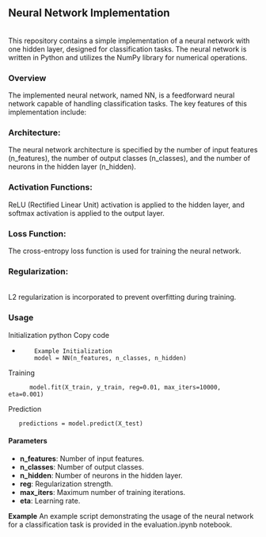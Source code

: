 ## **Neural Network Implementation**
<br>
This repository contains a simple implementation of a neural network with one hidden layer, designed for classification tasks. The neural network is written in Python and utilizes the NumPy library for numerical operations.

### **Overview**
The implemented neural network, named NN, is a feedforward neural network capable of handling classification tasks. The key features of this implementation include:

### **Architecture**:
The neural network architecture is specified by the number of input features (n_features), the number of output classes (n_classes), and the number of neurons in the hidden layer (n_hidden).

### **Activation Functions**: 
ReLU (Rectified Linear Unit) activation is applied to the hidden layer, and softmax activation is applied to the output layer.

### **Loss Function**: 
The cross-entropy loss function is used for training the neural network.

### **Regularization**: 
<br>
L2 regularization is incorporated to prevent overfitting during training.

### **Usage**
Initialization
python
Copy code
-         Example Initialization
          model = NN(n_features, n_classes, n_hidden)
Training

          model.fit(X_train, y_train, reg=0.01, max_iters=10000, eta=0.001)
Prediction

      
       predictions = model.predict(X_test)
   
#### **Parameters**
- **n_features**: Number of input features.
- **n_classes**: Number of output classes.
- **n_hidden**: Number of neurons in the hidden layer.
- **reg**: Regularization strength.
- **max_iters**: Maximum number of training iterations.
- **eta**: Learning rate.

**Example**
An example script demonstrating the usage of the neural network for a classification task is provided in the evaluation.ipynb notebook.


